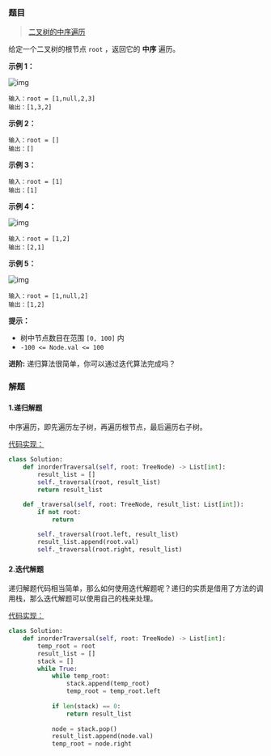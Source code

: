 ### 题目
> [二叉树的中序遍历](https://leetcode-cn.com/problems/binary-tree-inorder-traversal/description/)

给定一个二叉树的根节点 `root` ，返回它的 **中序** 遍历。

**示例 1：**

![img](https://assets.leetcode.com/uploads/2020/09/15/inorder_1.jpg)

```
输入：root = [1,null,2,3]
输出：[1,3,2]
```

**示例 2：**

```
输入：root = []
输出：[]
```

**示例 3：**

```
输入：root = [1]
输出：[1]
```

**示例 4：**

![img](https://assets.leetcode.com/uploads/2020/09/15/inorder_5.jpg)

```
输入：root = [1,2]
输出：[2,1]
```

**示例 5：**

![img](https://assets.leetcode.com/uploads/2020/09/15/inorder_4.jpg)

```
输入：root = [1,null,2]
输出：[1,2]
```

**提示：**

- 树中节点数目在范围 `[0, 100]` 内
- `-100 <= Node.val <= 100`

**进阶:** 递归算法很简单，你可以通过迭代算法完成吗？

### 解题

#### 1.递归解题

中序遍历，即先遍历左子树，再遍历根节点，最后遍历右子树。

[代码实现：](solution.py)

```python
class Solution:
    def inorderTraversal(self, root: TreeNode) -> List[int]:
        result_list = []
        self._traversal(root, result_list)
        return result_list

    def _traversal(self, root: TreeNode, result_list: List[int]):
        if not root:
            return
        
        self._traversal(root.left, result_list)
        result_list.append(root.val)
        self._traversal(root.right, result_list)
```

#### 2.迭代解题

递归解题代码相当简单，那么如何使用迭代解题呢？递归的实质是借用了方法的调用栈，那么迭代解题可以使用自己的栈来处理。

[代码实现：](solution1.py)

```python
class Solution:
    def inorderTraversal(self, root: TreeNode) -> List[int]:
        temp_root = root
        result_list = []
        stack = []
        while True:
            while temp_root:
                stack.append(temp_root)
                temp_root = temp_root.left
            
            if len(stack) == 0:
                return result_list
            
            node = stack.pop()
            result_list.append(node.val)
            temp_root = node.right
```

